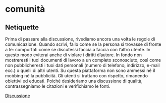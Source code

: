 # comunità
## Netiquette

Prima di passare alla discussione, rivediamo ancora una volta le regole di comunicazione. Quando scrivi, fallo come se la persona si trovasse di fronte a te: comportati come se discutessi faccia a faccia con l’altro utente. In questo modo eviterai anche di violare i diritti d’autore. In fondo non mostreresti i tuoi documenti di lavoro a un completo sconosciuto, così come non pubblicheresti i tuoi dati personali (numero di telefono, indirizzo, e-mail ecc.) o quelli di altri utenti. Su questa piattaforma non sono ammessi né il mobbing né la pubblicità. Gli utenti si trattano con rispetto, rimanendo obiettivi ed educati. Poiché desideriamo una discussione di qualità, contrassegniamo le citazioni e verifichiamo le fonti.


[Discussione](https://github.com/ehealthsuisse/Community/discussions)
